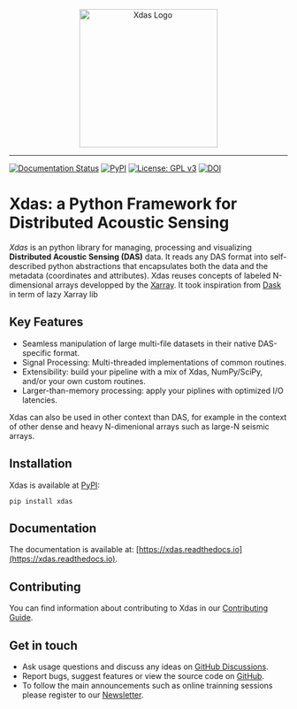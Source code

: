 <div align="center">
<picture>
    <source media="(prefers-color-scheme: dark)" srcset="./docs/_static/logo-dark.png">
    <source media="(prefers-color-scheme: light)" srcset="./docs/_static/logo-light.png">
    <img alt="Xdas Logo" height="250px">
</picture>
</div>

-----------------

[![Documentation Status](https://readthedocs.org/projects/xdas/badge/?version=latest)](https://xdas.readthedocs.io/en/latest/?badge=latest)
[![PyPI](https://img.shields.io/pypi/v/xdas)](https://pypi.org/project/xdas/)
[![License: GPL v3](https://img.shields.io/badge/License-GPLv3-blue.svg)](https://www.gnu.org/licenses/gpl-3.0)
[![DOI](https://zenodo.org/badge/560867006.svg)](https://zenodo.org/badge/latestdoi/560867006)

# Xdas: a Python Framework for Distributed Acoustic Sensing

*Xdas* is an python library for managing, processing and visualizing **Distributed Acoustic Sensing (DAS)** data. It reads any DAS format into self-described python abstractions that encapsulates both the data and the metadata (coordinates and attributes). Xdas reuses concepts of labeled N-dimensional arrays developped by the [Xarray](https://xarray.dev/). It took inspiration from [Dask]() in term of lazy Xarray lib

## Key Features

- Seamless manipulation of large multi-file datasets in their native DAS-specific format.
- Signal Processing: Multi-threaded implementations of common routines.
- Extensibility: build your pipeline with a mix of Xdas, NumPy/SciPy, and/or your own custom routines. 
- Larger-than-memory processing: apply your piplines with optimized I/O latencies.

Xdas can also be used in other context than DAS, for example in the context of other dense and heavy N-dimenional arrays such as large-N seismic arrays.

## Installation

Xdas is available at [PyPI](https://pypi.org/project/xdas/):

    pip install xdas

## Documentation

The documentation is available at: [https://xdas.readthedocs.io](https://xdas.readthedocs.io).

## Contributing

You can find information about contributing to Xdas in our [Contributing Guide](https://xdas.readthedocs.io/en/latest/contribute.html).

## Get in touch

- Ask usage questions and discuss any ideas on [GitHub Discussions](https://github.com/xdas-dev/xdas/discussions).
- Report bugs, suggest features or view the source code on [GitHub](https://github.com/xdas-dev/xdas).
- To follow the main announcements such as online trainning sessions please register to our [Newsletter](https://groups.google.com/g/xdas).
